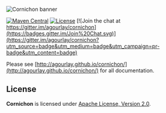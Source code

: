 ![Cornichon banner](https://github.com/agourlay/cornichon/blob/master/cornichon-docs/src/main/resources/microsite/img/poster.png)

[![Maven Central](https://maven-badges.herokuapp.com/maven-central/com.github.agourlay/cornichon-core_2.13/badge.svg)](https://maven-badges.herokuapp.com/maven-central/com.github.agourlay/cornichon-core_2.12) [![License](http://img.shields.io/:license-Apache%202-brightgreen.svg)](http://www.apache.org/licenses/LICENSE-2.0.txt) [![Join the chat at https://gitter.im/agourlay/cornichon](https://badges.gitter.im/Join%20Chat.svg)](https://gitter.im/agourlay/cornichon?utm_source=badge&utm_medium=badge&utm_campaign=pr-badge&utm_content=badge)

Please see [http://agourlay.github.io/cornichon/](http://agourlay.github.io/cornichon/) for all documentation.

## License

**Cornichon** is licensed under [Apache License, Version 2.0](http://www.apache.org/licenses/LICENSE-2.0).

